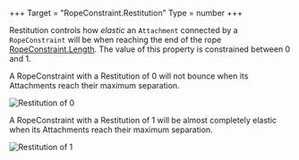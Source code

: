 +++
Target = "RopeConstraint.Restitution"
Type = number
+++

Restitution controls how *elastic* an `Attachment` connected by a `RopeConstraint` will be when reaching the end of the rope [RopeConstraint.Length](https://developer.roblox.com/api-reference/property/RopeConstraint/Length). The value of this property is constrained between 0 and 1.A RopeConstraint with a Restitution of 0 will not bounce when its Attachments reach their maximum separation.![Restitution of 0][1]A RopeConstraint with a Restitution of 1 will be almost completely elastic when its Attachments reach their maximum separation.![Restitution of 1][2][1]: https://developer.roblox.com/assets/5b61fd89858e507e4016cec1/RopeConstraintRestitution0.gif[2]: https://developer.roblox.com/assets/5b61fda6858e507e4016cec7/RopeConstraintRestitution1.gif
